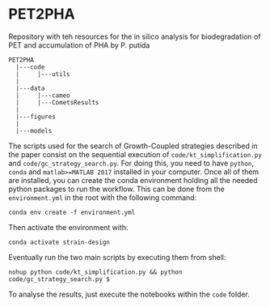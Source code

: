 # PET2PHA
Repository with teh resources for the in silico analysis for biodegradation of PET and accumulation of PHA by P. putida
```
PET2PHA
  |---code
  |     |---utils
  |
  |---data
  |     |---cameo
  |     |---CometsResults  
  |
  |---figures
  |
  |---models

```
The scripts used for the search of Growth-Coupled strategies described in the paper consist on the sequential execution of `code/kt_simplification.py` and `code/gc_strategy_search.py`. For doing this, you need to have `python`, `conda` and `matlab>=MATLAB 2017` installed in your computer. Once all of them are installed, you can create the conda environment holding all the needed python packages to run the workflow. This can be done from the `environment.yml` in the root with the following command:
```
conda env create -f environment.yml
```
Then activate the environment with:
```
conda activate strain-design
``` 
Eventually run the two main scripts by executing them from shell:
```
nohup python code/kt_simplification.py && python code/gc_strategy_search.py $
```
To analyse the results, just execute the notebooks within the `code` folder.